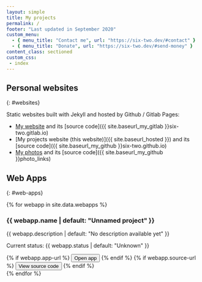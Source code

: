 ```yaml
---
layout: simple
title: My projects
permalink: /
footer: "Last updated in September 2020"
custom_menu:
  - { menu_title: "Contact me", url: "https://six-two.dev/#contact" }
  - { menu_title: "Donate", url: "https://six-two.dev/#send-money" }
content_class: sectioned
custom_css:
 - index
---
```


## Personal websites
{: #websites}

Static websites built with Jekyll and hosted by Github / Gitlab Pages:

- [My website](https://six-two.dev) and its [source code]({{ site.baseurl_my_gitlab }}six-two.gitlab.io)
- [My projects website (this website)]({{ site.baseurl_hosted }}) and its [source code]({{ site.baseurl_my_github }}six-two.github.io)
- [My photos](https://projects.six-two.dev/photo_links/) and its [source code]({{ site.baseurl_my_github }}photo_links)

## Web Apps
{: #web-apps}

{% for webapp in site.data.webapps %}
  <div class="web-app-listing">
    <h3>{{ webapp.name | default: "Unnamed project" }}</h3>
    <p>{{ webapp.description | default: "No description available yet" }}</p>
    <p class="status">Current status: {{ webapp.status | default: "Unknown" }}</p>
    <div class="buttons">
      {% if webapp.app-url %}
      <button onclick="window.open('{{ webapp.app-url | replace: '<projects>', site.baseurl_hosted }}', '_blank')">Open app</button>
      {% endif %}
      {% if webapp.source-url %}
      <button onclick="window.open('{{ webapp.source-url | replace: '<github>', site.baseurl_my_github }}', '_blank')">View source code</button>
      {% endif %}
    </div>
  </div>
{% endfor %}
